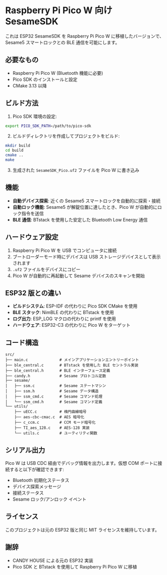 # Raspberry Pi Pico W 向け SesameSDK

これは ESP32 SesameSDK を Raspberry Pi Pico W に移植したバージョンで、Sesame5 スマートロックとの BLE 通信を可能にします。

## 必要なもの

- Raspberry Pi Pico W (Bluetooth 機能に必要)
- Pico SDK のインストールと設定
- CMake 3.13 以降

## ビルド方法

1. Pico SDK 環境の設定:
```bash
export PICO_SDK_PATH=/path/to/pico-sdk
```

2. ビルドディレクトリを作成してプロジェクトをビルド:
```bash
mkdir build
cd build
cmake ..
make
```

3. 生成された `SesameSDK_Pico.uf2` ファイルを Pico W に書き込み

## 機能

- **自動デバイス探索**: 近くの Sesame5 スマートロックを自動的に探索・接続
- **自動ロック機能**: Sesame5 が解錠位置に達したとき、Pico W が自動的にロック指令を送信
- **BLE 通信**: BTstack を使用した安定した Bluetooth Low Energy 通信

## ハードウェア設定

1. Raspberry Pi Pico W を USB でコンピュータに接続
2. ブートローダーモード時にデバイスは USB ストレージデバイスとして表示されます
3. `.uf2` ファイルをデバイスにコピー
4. Pico W が自動的に再起動して Sesame デバイスのスキャンを開始

## ESP32 版との違い

- **ビルドシステム**: ESP-IDF の代わりに Pico SDK CMake を使用
- **BLE スタック**: NimBLE の代わりに BTstack を使用
- **ログ出力**: ESP_LOG マクロの代わりに printf を使用
- **ハードウェア**: ESP32-C3 の代わりに Pico W をターゲット

## コード構造

```
src/
├── main.c              # メインアプリケーションエントリーポイント
├── ble_central.c       # BTstack を使用した BLE セントラル実装
├── ble_central.h       # BLE インターフェース定義
├── candy.h             # Sesame プロトコル定数
├── sesame/
│   ├── ssm.c           # Sesame ステートマシン
│   ├── ssm.h           # Sesame データ構造
│   ├── ssm_cmd.c       # Sesame コマンド処理
│   └── ssm_cmd.h       # Sesame コマンド定義
└── utils/
    ├── uECC.c          # 楕円曲線暗号
    ├── aes-cbc-cmac.c  # AES 暗号化
    ├── c_ccm.c         # CCM モード暗号化
    ├── TI_aes_128.c    # AES-128 実装
    └── utils.c         # ユーティリティ関数
```

## シリアル出力

Pico W は USB CDC 経由でデバッグ情報を出力します。仮想 COM ポートに接続すると以下が確認できます:
- Bluetooth 初期化ステータス
- デバイス探索メッセージ
- 接続ステータス
- Sesame ロック/アンロック イベント

## ライセンス

このプロジェクトは元の ESP32 版と同じ MIT ライセンスを維持しています。

## 謝辞

- CANDY HOUSE による元の ESP32 実装
- Pico SDK と BTstack を使用して Raspberry Pi Pico W に移植